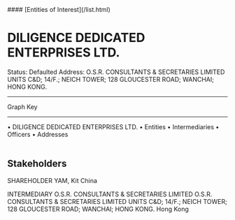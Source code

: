 <link rel="stylesheet" type="text/css" href="../../assets/style.css">
#### [Entities of Interest](/list.html)

<style>
body{background-image:url("http://eoi-graphs.s3-website-eu-west-1.amazonaws.com/DILIGENCE_DEDICATED_ENTERPRISES_LTD..png");background-repeat: no-repeat;background-size: contain;}
.markdown>p>span{background-color: white;}
</style>

# DILIGENCE DEDICATED ENTERPRISES LTD.
<span>Status: Defaulted
Address: O.S.R. CONSULTANTS & SECRETARIES LIMITED UNITS C&D; 14/F.; NEICH TOWER; 128 GLOUCESTER ROAD; WANCHAI; HONG KONG.
</span>

---



<div class="legend">
Graph Key
<hr>
<span class="focus">• DILIGENCE DEDICATED ENTERPRISES LTD.</span>
<span class="entity">• Entities</span>
<span class="intermediary">• Intermediaries</span>
<span class="officer">• Officers</span>
<span class="address">• Addresses</span>
</div><br>


## Stakeholders
<span>SHAREHOLDER
YAM, Kit
China
</span>

<span>INTERMEDIARY
O.S.R. CONSULTANTS & SECRETARIES LIMITED
O.S.R. CONSULTANTS & SECRETARIES LIMITED UNITS C&D; 14/F.; NEICH TOWER; 128 GLOUCESTER ROAD; WANCHAI; HONG KONG.
Hong Kong
</span>


